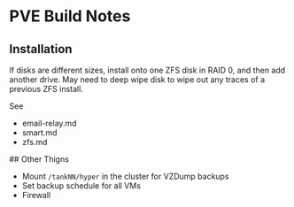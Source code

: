 # PVE Build Notes

## Installation

If disks are different sizes, install onto one ZFS disk in RAID 0, and then add another drive.  May need to deep wipe disk to wipe out any traces of a previous ZFS install.

See 

* email-relay.md
* smart.md
* zfs.md


## Other Thigns

* Mount `/tankNN/hyper` in the cluster for VZDump backups
* Set backup schedule for all VMs
* Firewall
